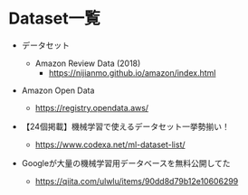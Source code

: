 # Dataset一覧

- データセット
  - Amazon Review Data (2018)
    - https://nijianmo.github.io/amazon/index.html

- Amazon Open Data
  - https://registry.opendata.aws/

- 【24個掲載】機械学習で使えるデータセット一挙勢揃い！
  - https://www.codexa.net/ml-dataset-list/

- Googleが大量の機械学習用データベースを無料公開してた
  - https://qiita.com/ulwlu/items/90dd8d79b12e10606299